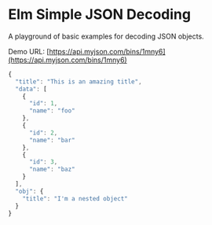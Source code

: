 # Elm Simple JSON Decoding

A playground of basic examples for decoding JSON objects.

Demo URL: [https://api.myjson.com/bins/1mny6](https://api.myjson.com/bins/1mny6)

```js
{
  "title": "This is an amazing title",
  "data": [
    {
      "id": 1,
      "name": "foo"
    },
    {
      "id": 2,
      "name": "bar"
    },
    {
      "id": 3,
      "name": "baz"
    }
  ],
  "obj": {
    "title": "I'm a nested object"
  }
}
```
